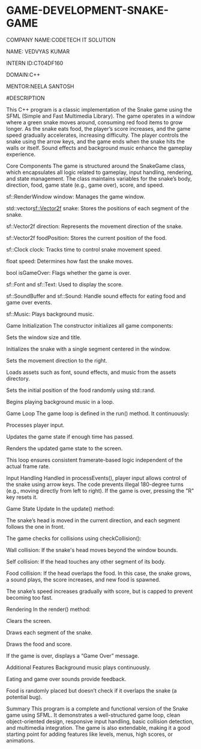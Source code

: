 # GAME-DEVELOPMENT-SNAKE-GAME

COMPANY NAME:CODETECH IT SOLUTION

NAME: VEDVYAS KUMAR

INTERN ID:CT04DF160

DOMAIN:C++

MENTOR:NEELA SANTOSH

#DESCRIPTION


This C++ program is a classic implementation of the Snake game using the SFML (Simple and Fast Multimedia Library). The game operates in a window where a green snake moves around, consuming red food items to grow longer. As the snake eats food, the player’s score increases, and the game speed gradually accelerates, increasing difficulty. The player controls the snake using the arrow keys, and the game ends when the snake hits the walls or itself. Sound effects and background music enhance the gameplay experience.

Core Components
The game is structured around the SnakeGame class, which encapsulates all logic related to gameplay, input handling, rendering, and state management. The class maintains variables for the snake’s body, direction, food, game state (e.g., game over), score, and speed.

sf::RenderWindow window: Manages the game window.

std::vector<sf::Vector2f> snake: Stores the positions of each segment of the snake.

sf::Vector2f direction: Represents the movement direction of the snake.

sf::Vector2f foodPosition: Stores the current position of the food.

sf::Clock clock: Tracks time to control snake movement speed.

float speed: Determines how fast the snake moves.

bool isGameOver: Flags whether the game is over.

sf::Font and sf::Text: Used to display the score.

sf::SoundBuffer and sf::Sound: Handle sound effects for eating food and game over events.

sf::Music: Plays background music.

Game Initialization
The constructor initializes all game components:

Sets the window size and title.

Initializes the snake with a single segment centered in the window.

Sets the movement direction to the right.

Loads assets such as font, sound effects, and music from the assets directory.

Sets the initial position of the food randomly using std::rand.

Begins playing background music in a loop.

Game Loop
The game loop is defined in the run() method. It continuously:

Processes player input.

Updates the game state if enough time has passed.

Renders the updated game state to the screen.

This loop ensures consistent framerate-based logic independent of the actual frame rate.

Input Handling
Handled in processEvents(), player input allows control of the snake using arrow keys. The code prevents illegal 180-degree turns (e.g., moving directly from left to right). If the game is over, pressing the "R" key resets it.

Game State Update
In the update() method:

The snake’s head is moved in the current direction, and each segment follows the one in front.

The game checks for collisions using checkCollision():

Wall collision: If the snake's head moves beyond the window bounds.

Self collision: If the head touches any other segment of its body.

Food collision: If the head overlaps the food. In this case, the snake grows, a sound plays, the score increases, and new food is spawned.

The snake’s speed increases gradually with score, but is capped to prevent becoming too fast.

Rendering
In the render() method:

Clears the screen.

Draws each segment of the snake.

Draws the food and score.

If the game is over, displays a “Game Over” message.

Additional Features
Background music plays continuously.

Eating and game over sounds provide feedback.

Food is randomly placed but doesn’t check if it overlaps the snake (a potential bug).

Summary
This program is a complete and functional version of the Snake game using SFML. It demonstrates a well-structured game loop, clean object-oriented design, responsive input handling, basic collision detection, and multimedia integration. The game is also extendable, making it a good starting point for adding features like levels, menus, high scores, or animations.

